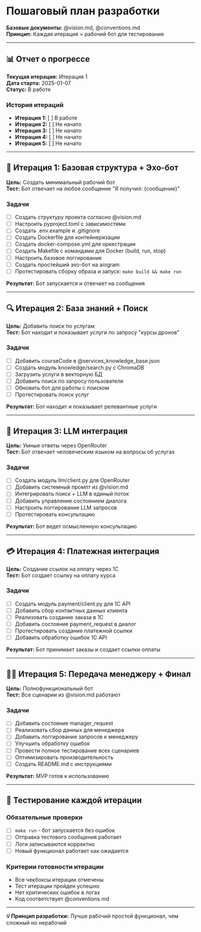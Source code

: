 # Пошаговый план разработки

**Базовые документы:** @vision.md, @conventions.md  
**Принцип:** Каждая итерация = рабочий бот для тестирования

---

## 📊 Отчет о прогрессе

**Текущая итерация:** Итерация 1  
**Дата старта:** 2025-01-07  
**Статус:** В работе  

### История итераций
- **Итерация 1:** [ ] В работе
- **Итерация 2:** [ ] Не начато  
- **Итерация 3:** [ ] Не начато
- **Итерация 4:** [ ] Не начато
- **Итерация 5:** [ ] Не начато

---

## 🚀 Итерация 1: Базовая структура + Эхо-бот

**Цель:** Создать минимальный рабочий бот  
**Тест:** Бот отвечает на любое сообщение "Я получил: {сообщение}"

### Задачи
- [ ] Создать структуру проекта согласно @vision.md
- [ ] Настроить pyproject.toml с зависимостями
- [ ] Создать .env.example и .gitignore
- [ ] Создать Dockerfile для контейнеризации
- [ ] Создать docker-compose.yml для оркестрации
- [ ] Создать Makefile с командами для Docker (build, run, stop)
- [ ] Настроить базовое логгирование
- [ ] Создать простейший эхо-бот на aiogram
- [ ] Протестировать сборку образа и запуск: `make build && make run`

**Результат:** Бот запускается и отвечает на сообщения

---

## 🔍 Итерация 2: База знаний + Поиск

**Цель:** Добавить поиск по услугам  
**Тест:** Бот находит и показывает услуги по запросу "курсы дронов"

### Задачи
- [ ] Добавить courseCode в @services_knowledge_base.json
- [ ] Создать модуль knowledge/search.py с ChromaDB
- [ ] Загрузить услуги в векторную БД
- [ ] Добавить поиск по запросу пользователя
- [ ] Обновить бот для работы с поиском
- [ ] Протестировать поиск услуг

**Результат:** Бот находит и показывает релевантные услуги

---

## 🤖 Итерация 3: LLM интеграция

**Цель:** Умные ответы через OpenRouter  
**Тест:** Бот отвечает человеческим языком на вопросы об услугах

### Задачи
- [ ] Создать модуль llm/client.py для OpenRouter
- [ ] Добавить системный промпт из @vision.md
- [ ] Интегрировать поиск + LLM в единый поток
- [ ] Добавить управление состоянием диалога
- [ ] Настроить логгирование LLM запросов
- [ ] Протестировать консультацию

**Результат:** Бот ведет осмысленную консультацию

---

## 💳 Итерация 4: Платежная интеграция

**Цель:** Создание ссылок на оплату через 1С  
**Тест:** Бот создает ссылку на оплату курса

### Задачи
- [ ] Создать модуль payment/client.py для 1С API
- [ ] Добавить сбор контактных данных клиента
- [ ] Реализовать создание заказа в 1С
- [ ] Добавить состояние payment_request в диалог
- [ ] Протестировать создание платежной ссылки
- [ ] Добавить обработку ошибок 1С API

**Результат:** Бот принимает заказы и создает ссылки оплаты

---

## 👨‍💼 Итерация 5: Передача менеджеру + Финал

**Цель:** Полнофункциональный бот  
**Тест:** Все сценарии из @vision.md работают

### Задачи
- [ ] Добавить состояние manager_request
- [ ] Реализовать сбор данных для менеджера
- [ ] Добавить логгирование запросов к менеджеру
- [ ] Улучшить обработку ошибок
- [ ] Провести полное тестирование всех сценариев
- [ ] Оптимизировать производительность
- [ ] Создать README.md с инструкциями

**Результат:** MVP готов к использованию

---

## 🧪 Тестирование каждой итерации

### Обязательные проверки
- [ ] `make run` - бот запускается без ошибок
- [ ] Отправка тестового сообщения работает
- [ ] Логи записываются корректно
- [ ] Новый функционал работает как ожидается

### Критерии готовности итерации
- Все чекбоксы итерации отмечены
- Тест итерации пройден успешно  
- Нет критических ошибок в логах
- Код соответствует @conventions.md

---

**💡 Принцип разработки:** Лучше рабочий простой функционал, чем сложный но нерабочий 